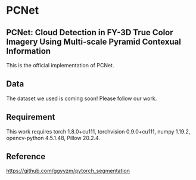 # PCNet
## PCNet: Cloud Detection in FY-3D True Color Imagery Using Multi-scale Pyramid Contexual Information

This is the official implementation of PCNet.
## Data

The dataset we used is coming soon! Please follow our work.
## Requirement

This work requires torch 1.8.0+cu111, torchvision 0.9.0+cu111, numpy 1.19.2, opencv-python 4.5.1.48, Pillow 20.2.4.
## Reference

https://github.com/ggyyzm/pytorch_segmentation
